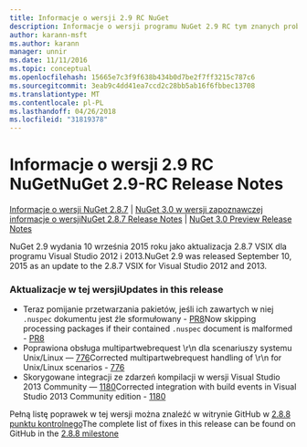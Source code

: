 ```yaml
---
title: Informacje o wersji 2.9 RC NuGet
description: Informacje o wersji programu NuGet 2.9 RC tym znanych problemów, poprawki, dodatkowe funkcje i dcr.
author: karann-msft
ms.author: karann
manager: unnir
ms.date: 11/11/2016
ms.topic: conceptual
ms.openlocfilehash: 15665e7c3f9f638b434b0d7be2f7ff3215c787c6
ms.sourcegitcommit: 3eab9c4dd41ea7ccd2c28bb5ab16f6fbbec13708
ms.translationtype: MT
ms.contentlocale: pl-PL
ms.lasthandoff: 04/26/2018
ms.locfileid: "31819378"
---
```

# <a name="nuget-29-rc-release-notes"></a><span data-ttu-id="61aee-103">Informacje o wersji 2.9 RC NuGet</span><span class="sxs-lookup"><span data-stu-id="61aee-103">NuGet 2.9-RC Release Notes</span></span>

<span data-ttu-id="61aee-104">[Informacje o wersji NuGet 2.8.7](../release-notes/nuget-2.8.7.md) | [NuGet 3.0 w wersji zapoznawczej informacje o wersji](../release-notes/nuget-3.0-preview.md)</span><span class="sxs-lookup"><span data-stu-id="61aee-104">[NuGet 2.8.7 Release Notes](../release-notes/nuget-2.8.7.md) | [NuGet 3.0 Preview Release Notes](../release-notes/nuget-3.0-preview.md)</span></span>

<span data-ttu-id="61aee-105">NuGet 2.9 wydania 10 września 2015 roku jako aktualizacja 2.8.7 VSIX dla programu Visual Studio 2012 i 2013.</span><span class="sxs-lookup"><span data-stu-id="61aee-105">NuGet 2.9 was released September 10, 2015 as an update to the 2.8.7 VSIX for Visual Studio 2012 and 2013.</span></span>

### <a name="updates-in-this-release"></a><span data-ttu-id="61aee-106">Aktualizacje w tej wersji</span><span class="sxs-lookup"><span data-stu-id="61aee-106">Updates in this release</span></span>

* <span data-ttu-id="61aee-107">Teraz pomijanie przetwarzania pakietów, jeśli ich zawartych w niej `.nuspec` dokumentu jest źle sformułowany - [PR8](https://github.com/NuGet/NuGet2/pull/8)</span><span class="sxs-lookup"><span data-stu-id="61aee-107">Now skipping processing packages if their contained `.nuspec` document is malformed - [PR8](https://github.com/NuGet/NuGet2/pull/8)</span></span>
* <span data-ttu-id="61aee-108">Poprawiona obsługa multipartwebrequest \r\n dla scenariuszy systemu Unix/Linux — [776](https://github.com/NuGet/Home/issues/776)</span><span class="sxs-lookup"><span data-stu-id="61aee-108">Corrected multipartwebrequest handling of \r\n for Unix/Linux scenarios - [776](https://github.com/NuGet/Home/issues/776)</span></span>
* <span data-ttu-id="61aee-109">Skorygowane integracji ze zdarzeń kompilacji w wersji Visual Studio 2013 Community — [1180](https://github.com/NuGet/Home/issues/1180)</span><span class="sxs-lookup"><span data-stu-id="61aee-109">Corrected integration with build events in Visual Studio 2013 Community edition - [1180](https://github.com/NuGet/Home/issues/1180)</span></span>


<span data-ttu-id="61aee-110">Pełną listę poprawek w tej wersji można znaleźć w witrynie GitHub w [2.8.8 punktu kontrolnego](https://github.com/NuGet/Home/issues?q=milestone%3A2.8.8+is%3Aclosed)</span><span class="sxs-lookup"><span data-stu-id="61aee-110">The complete list of fixes in this release can be found on GitHub in the [2.8.8 milestone](https://github.com/NuGet/Home/issues?q=milestone%3A2.8.8+is%3Aclosed)</span></span>
